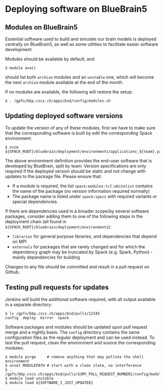 # Deploying software on BlueBrain5

## Modules on BlueBrain5

Essential software used to build and simulate our brain models is deployed
centrally on BlueBrain5, as well as some utilities to facilitate easier
software development.

Modules should be available by default, and

    $ module avail

should list both `archive` modules and an `unstable` one, which will become
the next `archive` module available at the end of the month.

If no modules are available, the following will restore the setup:

    $ . /gpfs/bbp.cscs.ch/apps/bsd/config/modules.sh

## Updating deployed software versions

To update the version of any of these modules, first we have to make sure
that the corresponding software is built by edit the corresponding Spack
environment:

    $ nvim ${SPACK_ROOT}/bluebrain/deployment/environments/applications_${team}.yaml

The above environment definition provides the end-user software that is
developed by BlueBrain, split by team.
Version specifications are only required if the deployed version should be
static and not change with updates to the package file.
Please ensure that:

* If a module is required, the list `spack:modules:tcl:whitelist` contains
  the name of the package (no version information required normally)
* The package name is listed under `spack:specs` with required variants or
  special dependencies.

If there are dependencies used in a broader scope/by several software
packages, consider adding them to one of the following steps in the
deployment chain (all found in
`${SPACK_ROOT}/bluebrain/deployment/environments`):

* `libraries` for general purpose libraries, and dependencies that depend
  on MPI
* `externals` for packages that are rarely changed and for which
  the dependency graph may be truncated by Spack (e.g. Spark, Python) ­
  mainly dependencies for building

Changes to any file should be committed and result in a pull request on
Github.

## Testing pull requests for updates

Jenkins will build the additional software required, with all output
available in a separate directory:

    $ ls /gpfs/bbp.cscs.ch/apps/bsd/pulls/12345
    config  deploy  mirror  spack

Software packages and modules should be updated upon pull request merge and
a nightly basis.
The `config` directory contains the same configuration files as the regular
deployment and can be used instead.
To test the pull request, clean the environment and source the
corresponding modules:

    $ module purge     # remove anything that may pollute the shell environment
    $ unset MODULEPATH # start with a clean slate, no interference
    $ . /gpfs/bbp.cscs.ch/apps/bsd/pulls/${MY_PULL_REQUEST_NUMBER}/config/modules.sh
    $ module load unstable
    $ module load ${SOFTWARE_I_JUST_UPDATED}
